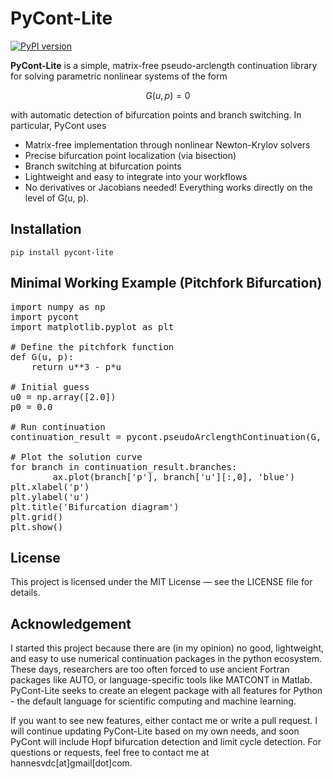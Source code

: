 # PyCont-Lite

[![PyPI version](https://badge.fury.io/py/pycont-lite.svg)](https://badge.fury.io/py/pycont-lite)

**PyCont-Lite** is a simple, matrix-free pseudo-arclength continuation library for solving parametric nonlinear systems of the form

$$
G(u, p) = 0
$$

with automatic detection of bifurcation points and branch switching. In particular, PyCont uses

- Matrix-free implementation through nonlinear Newton-Krylov solvers
- Precise bifurcation point localization (via bisection)
- Branch switching at bifurcation points
- Lightweight and easy to integrate into your workflows
- No derivatives or Jacobians needed! Everything works directly on the level of G(u, p).

Installation
---
```
pip install pycont-lite
```

Minimal Working Example (Pitchfork Bifurcation)
---
<pre>
import numpy as np
import pycont
import matplotlib.pyplot as plt

# Define the pitchfork function
def G(u, p):
    return u**3 - p*u

# Initial guess
u0 = np.array([2.0])
p0 = 0.0

# Run continuation
continuation_result = pycont.pseudoArclengthContinuation(G, u0, p0, ds_min=0.001, ds_max=0.05, ds=0.01, N=200)

# Plot the solution curve
for branch in continuation_result.branches:
		ax.plot(branch['p'], branch['u'][:,0], 'blue')
plt.xlabel('p')
plt.ylabel('u')
plt.title('Bifurcation diagram')
plt.grid()
plt.show()  
</pre>


License
---
This project is licensed under the MIT License — see the LICENSE file for details.

Acknowledgement
--- 
I started this project because there are (in my opinion) no good, lightweight, and easy to use numerical continuation packages 
in the python ecosystem. These days, researchers are too often forced to use ancient Fortran packages like AUTO, or language-specific 
tools like MATCONT in Matlab. PyCont-Lite seeks to create an elegent package with all features for Python - the default language for
scientific computing and machine learning. 

If you want to see new features, either contact me or write a pull request. I will continue updating PyCont-Lite based on my own needs, and soon
PyCont will include Hopf bifurcation detection and limit cycle detection. For questions or requests, feel free to contact me at hannesvdc[at]gmail[dot]com. 
